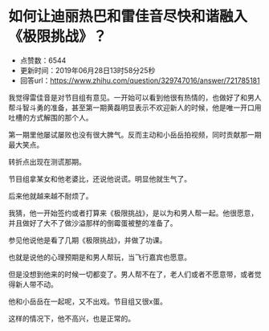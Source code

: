 # 如何让迪丽热巴和雷佳音尽快和谐融入《极限挑战》？
- 点赞数：6544
- 更新时间：2019年06月28日13时58分25秒
- 回答url：https://www.zhihu.com/question/329747016/answer/721785181
<body>
 <p></p>
 <p data-pid="Iv3Bmqwn">我觉得雷佳音是对节目组有意见。一开始可以看到他很有热情的，也做好了和男人帮斗智斗勇的准备，甚至第一期黄磊明显表示不欢迎新人的时候，他是唯一开口用吐槽的方式解围的那个人。</p>
 <p data-pid="TMR02bcB">第一期里他屡试屡败也没有很大脾气。反而主动和小岳岳拍视频，同时贡献那一期最大笑点。</p>
 <p data-pid="az2hPEL1">转折点出现在测谎那期。</p>
 <p data-pid="004zP2l9">节目组拿某女和他老婆比，还说他说谎。明显他就生气了。</p>
 <p data-pid="jal5NgSl">后来他就越来越不耐烦了。</p>
 <p data-pid="2JTB3T9C">我猜，他一开始签约或者打算来《极限挑战》，是以为和男人帮一起。他很愿意，并且做好了大不了做沙溢那样的倒霉蛋被整的准备了。</p>
 <p data-pid="cq9PX-VZ">参见他说他是看了几期《极限挑战》，并做了功课。</p>
 <p data-pid="7NYL1WI9">也就是说他的心理预期是和男人帮玩，当飞行嘉宾也愿意。</p>
 <p data-pid="4xcqD5v5">但是没想到他来的时候一切都变了。男人帮不在了，老人们或者不愿意带，或者觉得新人带不动。</p>
 <p data-pid="or44PMw7">他和小岳岳在一起呢，又不出戏。节目组又很x蛋。</p>
 <p data-pid="MBsUdxi0">这样的情况下，他不高兴，也是正常的。</p>
</body>